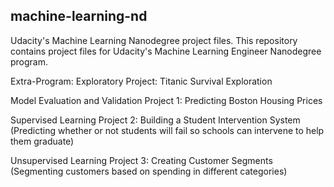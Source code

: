 ## machine-learning-nd

Udacity's Machine Learning Nanodegree project files. This repository contains project files for Udacity's Machine Learning Engineer Nanodegree program.

Extra-Program: Exploratory Project: Titanic Survival Exploration

Model Evaluation and Validation Project 1: Predicting Boston Housing Prices

Supervised Learning Project 2: Building a Student Intervention System (Predicting whether or not students will fail so schools can intervene to help them graduate)

Unsupervised Learning Project 3: Creating Customer Segments (Segmenting customers based on spending in different categories)
